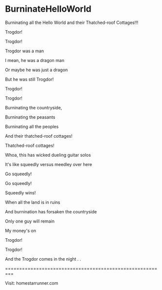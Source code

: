 # BurninateHelloWorld
Burninating all the Hello World and their Thatched-roof Cottages!!!


Trogdor!

Trogdor!

Trogdor was a man

I mean, he was a dragon man

Or maybe he was just a dragon

But he was still Trogdor!

Trogdor!

Trogdor!

Burninating the countryside,

Burninating the peasants

Burninating all the peoples

And their thatched-roof cottages!

Thatched-roof cottages!

Whoa, this has wicked dueling guitar solos

It's like squeedly versus meedley over here

Go squeedly!

Go squeedly!

Squeedly wins!

When all the land is in ruins

And burnination has forsaken the countryside

Only one guy will remain

My money's on

Trogdor!

Trogdor!

And the Trogdor comes in the night . . 

=========================================================

Visit: homestarrunner.com
